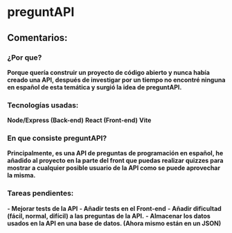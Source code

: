 # preguntAPI

## Comentarios:

### ¿Por que? 

**Porque quería construir un proyecto de código abierto y nunca había creado una API, después de investigar por un tiempo no encontré ninguna en español de esta temática y surgió la idea de preguntAPI.**

### Tecnologías usadas:
**Node/Express (Back-end)**
**React (Front-end)**
**Vite**

### En que consiste preguntAPI?
**Principalmente, es una API de preguntas de programación en español, he añadido al proyecto en la parte del front que puedas realizar quizzes para mostrar a cualquier posible usuario de la API como se puede aprovechar la misma.**

### Tareas pendientes:
**- Mejorar tests de la API**
**- Añadir tests en el Front-end**
**- Añadir dificultad (fácil, normal, difícil) a las preguntas de la API.**
**- Almacenar los datos usados en la API en una base de datos. (Ahora mismo están en un JSON)**



